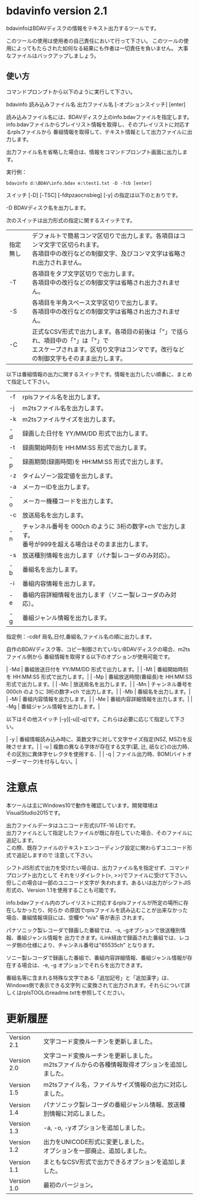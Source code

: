 # bdavinfo version 2.1
bdavinfoはBDAVディスクの情報をテキスト出力するツールです。

このツールの使用は使用者の自己責任において行って下さい。
このツールの使用によってもたらされた如何なる結果にも作者は一切責任を負いません。
大事なファイルはバックアップしましょう。

## 使い方
コマンドプロンプトから以下のように実行して下さい。

bdavinfo 読み込みファイル名 出力ファイル名 [-オプションスイッチ] [enter]

読み込みファイル名には、BDAVディスク上のinfo.bdavファイルを指定します。
info.bdavファイルからプレイリスト情報を取得し、そのプレイリストに対応するrplsファイルから
番組情報を取得して、テキスト情報として出力ファイルに出力します。

出力ファイル名を省略した場合は、情報をコマンドプロンプト画面に出力します。

実行例： 

```
bdavinfo d:\BDAV\info.bdav e:\test1.txt -D -fcb [enter]
```

スイッチ [-D] [-TSC] [-fdtpzaocnsbieg] [-y] の指定は以下のとおりです。

-D	BDAVディスク名を出力します。


次のスイッチは出力形式の指定に関するスイッチです。

| | |
| -- | -- |
| 指定無し | デフォルトで簡易コンマ区切りで出力します。各項目はコンマ文字で区切られます。 <br />各項目中の改行などの制御文字、及びコンマ文字は省略され出力されません。|
| -T | 各項目をタブ文字区切りで出力します。<br />各項目中の改行などの制御文字は省略され出力されません。 |
| -S | 各項目を半角スペース文字区切りで出力します。<br />各項目中の改行などの制御文字は省略され出力されません。|
| -C | 正式なCSV形式で出力します。各項目の前後は「"」で括られ、項目中の「"」は「"」で<br />エスケープされます。区切り文字はコンマです。改行などの制御文字もそのまま出力します。 |

以下は番組情報の出力に関するスイッチです。情報を出力したい順番に、まとめて指定して下さい。

| | |
| -- | -- |
| -f | rplsファイル名を出力します。 |
| -j | m2tsファイル名を出力します。 |
| -k | m2tsファイルサイズを出力します。 |
| -d | 録画した日付を YY/MM/DD 形式で出力します。|
| -t | 録画開始時刻を HH:MM:SS 形式で出力します。|
| -p | 録画期間(録画時間)を HH:MM:SS 形式で出力します。|
| -z | タイムゾーン設定値を出力します。|
| -a | メーカーIDを出力します。
| -o | メーカー機種コードを出力します。
| -c | 放送局名を出力します。
| -n | チャンネル番号を 000ch のように 3桁の数字+ch で出力します。<br />番号が999を超える場合はそのまま出力します。|
| -s | 放送種別情報を出力します（パナ製レコーダのみ対応）。|
| -b | 番組名を出力します。|
| -i | 番組内容情報を出力します。|
| -e | 番組内容詳細情報を出力します（ソニー製レコーダのみ対応）。|
| -g | 番組ジャンル情報を出力します。|

指定例：-cdbf	局名,日付,番組名,ファイル名の順に出力します。

自作のBDAVディスク等、コピー制御されていないBDAVディスクの場合、m2tsファイル側から
番組情報を取得する以下のオプションが使用可能です。

| -Md | 番組放送日付を YY/MM/DD 形式で出力します。|
| -Mt | 番組開始時刻を HH:MM:SS 形式で出力します。|
| -Mp | 番組放送時間(番組長)を HH:MM:SS 形式で出力します。|
| -Mc | 放送局名を出力します。|
| -Mn | チャンネル番号を 000ch のように 3桁の数字+ch で出力します。|
| -Mb | 番組名を出力します。|
| -Mi | 番組内容情報を出力します。|
| -Me | 番組内容詳細情報を出力します。|
| -Mg | 番組ジャンル情報を出力します。|

以下はその他スイッチ [-y][-u][-q]です。これらは必要に応じて指定して下さい。

| -y | 番組情報読み込み時に、英数文字に対して文字サイズ指定(NSZ, MSZ)を反映させます。|
| -u | 複数の異なる字体が存在する文字(葛, 辻, 祇など)の出力時、その区別に異体字セレクタを使用する．|
| -q | ファイル出力時、BOM(バイトオーダーマーク)を付与しない。|

# 注意点
本ツールは主にWindows10で動作を確認しています。開発環境はVisualStudio2015です。

出力ファイルデータはユニコード形式(UTF-16 LE)です。  
出力ファイルとして指定したファイルが既に存在していた場合、そのファイルに追記します。  
この際、既存ファイルのテキストエンコーディング設定に関わらずユニコード形式で追記しますので
注意して下さい。

シフトJIS形式で出力を受けたい場合は、出力ファイル名を指定せず、コマンドプロンプト出力として
それをリダイレクト(>, >>)でファイルに受けて下さい。但しこの場合は一部のユニコード文字が
失われます。あるいは出力がシフトJIS形式の、Version 1.1を使用することも可能です。

info.bdavファイル内のプレイリストに対応するrplsファイルが所定の場所に存在しなかったり、何らか
の原因でrplsファイルを読み込むことが出来なかった場合、番組情報項目には、空欄や "n/a" 等が表示
されます。

パナソニック製レコーダで録画した番組では、-s, -gオプションで放送種別情報、番組ジャンル情報を
出力できます。iLink経由で録画された番組では、レコーダ側の仕様により、チャンネル番号は"65535ch"
となります。

ソニー製レコーダで録画した番組で、番組内容詳細情報、番組ジャンル情報が存在する場合は、-e, -g
オプションでそれらを出力できます。

番組名等に含まれる特殊な文字である「追加記号」と「追加漢字」は、Windows側で表示できる文字列
に変換されて出力されます。それらについて詳しくはrplsTOOLのreadme.txtを参照してください。

# 更新履歴
| | |
| -- | -- |
| Version 2.1 | 文字コード変換ルーチンを更新しました。|
| Version 2.0 | 文字コード変換ルーチンを更新しました。<br />m2tsファイルからの各種情報取得オプションを追加しました。|
| Version 1.5 | m2tsファイル名，ファイルサイズ情報の出力に対応しました。|
| Version 1.4 | パナソニック製レコーダの番組ジャンル情報、放送種別情報に対応しました。|
| Version 1.3 | -a, -o, -yオプションを追加しました。|
| Version 1.2 | 出力をUNICODE形式に変更しました。<br />オプションを一部廃止、追加しました。|
| Version 1.1 | まともなCSV形式で出力できるオプションを追加しました。|
| Version 1.0 | 最初のバージョン。|
